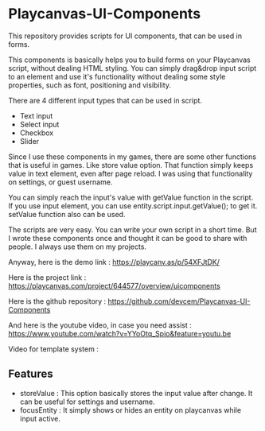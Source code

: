# Playcanvas-UI-Components
This repository provides scripts for UI components, that can be used in forms.

This components is basically helps you to build forms on your Playcanvas script, without dealing HTML styling. You can simply drag&drop input script to an element and use it's functionality without dealing some style properties, such as font, positioning and visibility.

There are 4 different input types that can be used in script.
- Text input
- Select input
- Checkbox
- Slider

Since I use these components in my games, there are some other functions that is useful in games. Like store value option. That function simply keeps value in text element, even after page reload. I was using that functionality on settings, or guest username.

You can simply reach the input's value with getValue function in the script. If you use input element, you can use entity.script.input.getValue(); to get it. setValue function also can be used.

The scripts are very easy. You can write your own script in a short time. But I wrote these components once and thought it can be good to share with people. I always use them on my projects.

Anyway, here is the demo link :
https://playcanv.as/p/54XFJtDK/

Here is the project link :
https://playcanvas.com/project/644577/overview/uicomponents

Here is the github repository : 
https://github.com/devcem/Playcanvas-UI-Components

And here is the youtube video, in case you need assist :
https://www.youtube.com/watch?v=YYoOtq_Spio&feature=youtu.be

Video for template system : 


## Features
- storeValue : This option basically stores the input value after change. It can be useful for settings and username.
- focusEntity : It simply shows or hides an entity on playcanvas while input active.